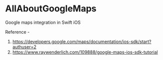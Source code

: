# AllAboutGoogleMaps
Google maps integration in Swift iOS 

Reference -
1. https://developers.google.com/maps/documentation/ios-sdk/start?authuser=2
2. https://www.raywenderlich.com/109888/google-maps-ios-sdk-tutorial
